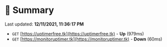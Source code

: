 # 📖 Summary
Last updated: **12/11/2021, 11:36:17 PM**

- `GET` [https://uptimerfree.tk](https://uptimerfree.tk) - **Up** (979ms)
- `GET` [https://monitoruptimer.tk](https://monitoruptimer.tk) - **Down** (60ms)
